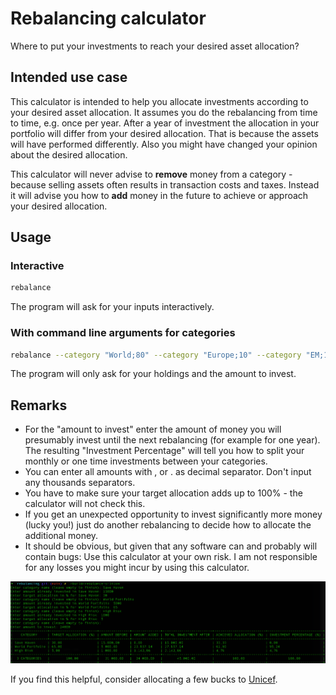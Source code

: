 # Rebalancing calculator

Where to put your investments to reach your desired asset allocation?

## Intended use case

This calculator is intended to help you allocate investments according to your desired asset allocation. It assumes you do the rebalancing from time to time, e.g. once per year.
After a year of investment the allocation in your portfolio will differ from your desired allocation. That is because the assets will have performed differently. Also you might have changed your opinion about the desired allocation.

This calculator will never advise to **remove** money from a category - because selling assets often results in transaction costs and taxes. Instead it will advise you how to **add** money in the future to achieve or approach your desired allocation.

## Usage

### Interactive

```bash
rebalance
```

The program will ask for your inputs interactively.

### With command line arguments for categories

```bash
rebalance --category "World;80" --category "Europe;10" --category "EM;10"
```

The program will only ask for your holdings and the amount to invest.

## Remarks

* For the "amount to invest" enter the amount of money you will presumably invest until the next rebalancing (for example for one year). The resulting "Investment Percentage" will tell you how to split your monthly or one time investments between your categories.
* You can enter all amounts with , or . as decimal separator. Don't input any thousands separators.
* You have to make sure your target allocation adds up to 100% - the calculator will not check this.
* If you get an unexpected opportunity to invest significantly more money (lucky you!) just do another rebalancing to decide how to allocate the additional money.
* It should be obvious, but given that any software can and probably will contain bugs: Use this calculator at your own risk. I am not responsible for any losses you might incur by using this calculator.

![Example](./example.png)

If you find this helpful, consider allocating a few bucks to [Unicef](https://www.unicef.org/).
